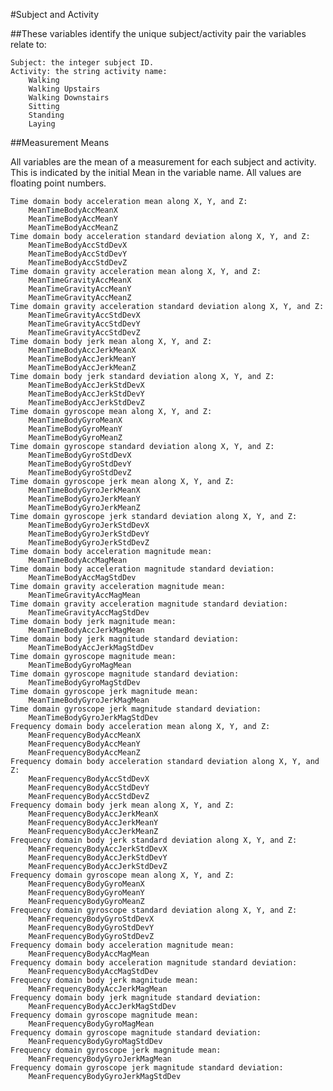 #Subject and Activity

##These variables identify the unique subject/activity pair the variables relate to:

    Subject: the integer subject ID.
    Activity: the string activity name:
        Walking
        Walking Upstairs
        Walking Downstairs
        Sitting
        Standing
        Laying

##Measurement Means

All variables are the mean of a measurement for each subject and activity. This is indicated by the initial Mean in the variable name. All values are floating point numbers.

    Time domain body acceleration mean along X, Y, and Z:
        MeanTimeBodyAccMeanX
        MeanTimeBodyAccMeanY
        MeanTimeBodyAccMeanZ
    Time domain body acceleration standard deviation along X, Y, and Z:
        MeanTimeBodyAccStdDevX
        MeanTimeBodyAccStdDevY
        MeanTimeBodyAccStdDevZ
    Time domain gravity acceleration mean along X, Y, and Z:
        MeanTimeGravityAccMeanX
        MeanTimeGravityAccMeanY
        MeanTimeGravityAccMeanZ
    Time domain gravity acceleration standard deviation along X, Y, and Z:
        MeanTimeGravityAccStdDevX
        MeanTimeGravityAccStdDevY
        MeanTimeGravityAccStdDevZ
    Time domain body jerk mean along X, Y, and Z:
        MeanTimeBodyAccJerkMeanX
        MeanTimeBodyAccJerkMeanY
        MeanTimeBodyAccJerkMeanZ
    Time domain body jerk standard deviation along X, Y, and Z:
        MeanTimeBodyAccJerkStdDevX
        MeanTimeBodyAccJerkStdDevY
        MeanTimeBodyAccJerkStdDevZ
    Time domain gyroscope mean along X, Y, and Z:
        MeanTimeBodyGyroMeanX
        MeanTimeBodyGyroMeanY
        MeanTimeBodyGyroMeanZ
    Time domain gyroscope standard deviation along X, Y, and Z:
        MeanTimeBodyGyroStdDevX
        MeanTimeBodyGyroStdDevY
        MeanTimeBodyGyroStdDevZ
    Time domain gyroscope jerk mean along X, Y, and Z:
        MeanTimeBodyGyroJerkMeanX
        MeanTimeBodyGyroJerkMeanY
        MeanTimeBodyGyroJerkMeanZ
    Time domain gyroscope jerk standard deviation along X, Y, and Z:
        MeanTimeBodyGyroJerkStdDevX
        MeanTimeBodyGyroJerkStdDevY
        MeanTimeBodyGyroJerkStdDevZ
    Time domain body acceleration magnitude mean:
        MeanTimeBodyAccMagMean
    Time domain body acceleration magnitude standard deviation:
        MeanTimeBodyAccMagStdDev
    Time domain gravity acceleration magnitude mean:
        MeanTimeGravityAccMagMean
    Time domain gravity acceleration magnitude standard deviation:
        MeanTimeGravityAccMagStdDev
    Time domain body jerk magnitude mean:
        MeanTimeBodyAccJerkMagMean
    Time domain body jerk magnitude standard deviation:
        MeanTimeBodyAccJerkMagStdDev
    Time domain gyroscope magnitude mean:
        MeanTimeBodyGyroMagMean
    Time domain gyroscope magnitude standard deviation:
        MeanTimeBodyGyroMagStdDev
    Time domain gyroscope jerk magnitude mean:
        MeanTimeBodyGyroJerkMagMean
    Time domain gyroscope jerk magnitude standard deviation:
        MeanTimeBodyGyroJerkMagStdDev
    Frequency domain body acceleration mean along X, Y, and Z:
        MeanFrequencyBodyAccMeanX
        MeanFrequencyBodyAccMeanY
        MeanFrequencyBodyAccMeanZ
    Frequency domain body acceleration standard deviation along X, Y, and Z:
        MeanFrequencyBodyAccStdDevX
        MeanFrequencyBodyAccStdDevY
        MeanFrequencyBodyAccStdDevZ
    Frequency domain body jerk mean along X, Y, and Z:
        MeanFrequencyBodyAccJerkMeanX
        MeanFrequencyBodyAccJerkMeanY
        MeanFrequencyBodyAccJerkMeanZ
    Frequency domain body jerk standard deviation along X, Y, and Z:
        MeanFrequencyBodyAccJerkStdDevX
        MeanFrequencyBodyAccJerkStdDevY
        MeanFrequencyBodyAccJerkStdDevZ
    Frequency domain gyroscope mean along X, Y, and Z:
        MeanFrequencyBodyGyroMeanX
        MeanFrequencyBodyGyroMeanY
        MeanFrequencyBodyGyroMeanZ
    Frequency domain gyroscope standard deviation along X, Y, and Z:
        MeanFrequencyBodyGyroStdDevX
        MeanFrequencyBodyGyroStdDevY
        MeanFrequencyBodyGyroStdDevZ
    Frequency domain body acceleration magnitude mean:
        MeanFrequencyBodyAccMagMean
    Frequency domain body acceleration magnitude standard deviation:
        MeanFrequencyBodyAccMagStdDev
    Frequency domain body jerk magnitude mean:
        MeanFrequencyBodyAccJerkMagMean
    Frequency domain body jerk magnitude standard deviation:
        MeanFrequencyBodyAccJerkMagStdDev
    Frequency domain gyroscope magnitude mean:
        MeanFrequencyBodyGyroMagMean
    Frequency domain gyroscope magnitude standard deviation:
        MeanFrequencyBodyGyroMagStdDev
    Frequency domain gyroscope jerk magnitude mean:
        MeanFrequencyBodyGyroJerkMagMean
    Frequency domain gyroscope jerk magnitude standard deviation:
        MeanFrequencyBodyGyroJerkMagStdDev
